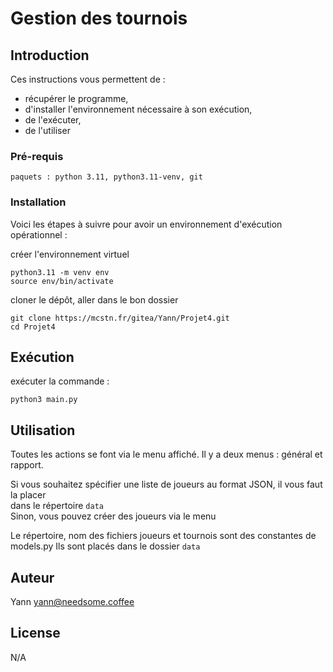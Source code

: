 # Gestion des tournois

## Introduction

Ces instructions vous permettent de :
- récupérer le programme, 
- d'installer l'environnement nécessaire à son exécution, 
- de l'exécuter,
- de l'utiliser

### Pré-requis

```
paquets : python 3.11, python3.11-venv, git 
```

### Installation

Voici les étapes à suivre pour avoir un environnement d'exécution opérationnel :

créer l'environnement virtuel 

```
python3.11 -m venv env
source env/bin/activate
```
cloner le dépôt, aller dans le bon dossier
```
git clone https://mcstn.fr/gitea/Yann/Projet4.git
cd Projet4
```

## Exécution

exécuter la commande :
```
python3 main.py
```

## Utilisation  

Toutes les actions se font via le menu affiché.
Il y a deux menus : général et rapport.

Si vous souhaitez spécifier une liste de joueurs au format JSON, il vous faut la placer  
dans le répertoire `data`  
Sinon, vous pouvez créer des joueurs via le menu

Le répertoire, nom des fichiers joueurs et tournois sont des constantes de models.py
Ils sont placés dans le dossier `data`

## Auteur

Yann  <yann@needsome.coffee>



## License

N/A
